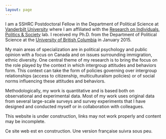 ```yaml
---
layout: page
---
```


I am a SSHRC Postdoctoral Fellow in the Department of Political Science at 
<a href="http://www.vanderbilt.edu/political-science/" class="external"> Vanderbilt University</a> where I am affiliated with the 
<a href="http://www.vanderbilt.edu/rips/" class="external"> Research on Individuals, Politics & Society</a> lab. I received my Ph.D. from the Department of Political Science at the <a href="http://www.politics.ubc.ca/" class="external">University of British Columbia</a> in January 2015.

My main areas of specialization are in political psychology and public opinion with a focus on Canada and on issues surrounding immigration, ethnic diversity. One central theme of my research is to bring the focus on the role played by the context in which intergroup attitudes and behaviors form. This context can take the form of policies governing over intergroup relationships (access to citizenship, multiculturalism policies) or of social norms influencing these attitudes and behaviors.    

Methodologically, my work is quantitative and is based both on observational and experimental data. Most of my work uses original data from several large-scale surveys and survey experiments that I have designed and conducted myself or in collaboration with colleagues.
    
This website is under construction, links may not work properly and content may be incomplete.
    
Ce site web est en construction. Une version française suivra sous peu.


